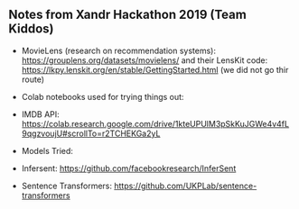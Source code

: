 ## Notes from Xandr Hackathon 2019 (Team Kiddos)

* MovieLens (research on recommendation systems): https://grouplens.org/datasets/movielens/ and their LensKit code: https://lkpy.lenskit.org/en/stable/GettingStarted.html (we did not go thir route)

* Colab notebooks used for trying things out:
 * IMDB API: https://colab.research.google.com/drive/1kteUPUlM3pSkKuJGWe4v4fL9qgzvoujU#scrollTo=r2TCHEKGa2yL
 
* Models Tried:
 * Infersent: https://github.com/facebookresearch/InferSent
 * Sentence Transformers: https://github.com/UKPLab/sentence-transformers
